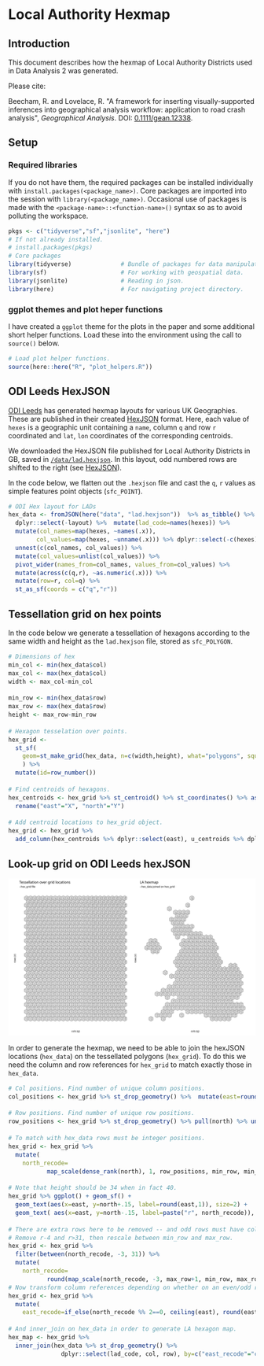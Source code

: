 Local Authority Hexmap
================

## Introduction

This document describes how the hexmap of Local Authority Districts used
in Data Analysis 2 was generated.

Please cite:

Beecham, R. and Lovelace, R. "A framework for inserting
visually-supported inferences into geographical analysis workflow:
application to road crash analysis", *Geographical Analysis*. DOI: [0.1111/gean.12338](https://doi.org/10.1111/gean.12338).

## Setup

### Required libraries

If you do not have them, the required packages can be installed
individually with `install.packages(<package_name>)`. Core packages are
imported into the session with `library(<package_name>)`. Occasional use
of packages is made with the `<package-name>::<function-name>()` syntax
so as to avoid polluting the workspace.

``` r
pkgs <- c("tidyverse","sf","jsonlite", "here")
# If not already installed.
# install.packages(pkgs)
# Core packages
library(tidyverse)              # Bundle of packages for data manipulation.
library(sf)                     # For working with geospatial data.
library(jsonlite)               # Reading in json.
library(here)                   # For navigating project directory.
```

### ggplot themes and plot heper functions

I have created a `ggplot` theme for the plots in the paper and some
additional short helper functions. Load these into the environment using
the call to `source()` below.

``` r
# Load plot helper functions.
source(here::here("R", "plot_helpers.R"))
```

## ODI Leeds HexJSON

[ODI Leeds](https://github.com/odileeds) has generated hexmap layouts
for various UK Geographies. These are published in their created
[HexJSON](https://open-innovations.org/projects/hexmaps/hexjson) format.
Here, each value of `hexes` is a geographic unit containing a `name`,
column `q` and row `r` coordinated and `lat`, `lon` coordinates of the
corresponding centroids.

We downloaded the HexJSON file published for Local Authority Districts
in GB, saved in [`/data/lad.hexjson`](/data/lad.hexjson). In this
layout, odd numbered rows are shifted to the right (see
[HexJSON](https://open-innovations.org/projects/hexmaps/hexjson)).

In the code below, we flatten out the `.hexjson` file and cast the `q`,
`r` values as simple features point objects (`sfc_POINT`).

``` r
# ODI Hex layout for LADs
hex_data <- fromJSON(here("data", "lad.hexjson"))  %>% as_tibble() %>%
  dplyr::select(-layout) %>%  mutate(lad_code=names(hexes)) %>%
  mutate(col_names=map(hexes, ~names(.x)),
        col_values=map(hexes, ~unname(.x))) %>% dplyr::select(-c(hexes)) %>%
  unnest(c(col_names, col_values)) %>%
  mutate(col_values=unlist(col_values)) %>%
  pivot_wider(names_from=col_names, values_from=col_values) %>%
  mutate(across(c(q,r), ~as.numeric(.x))) %>%
  mutate(row=r, col=q) %>%
  st_as_sf(coords = c("q","r"))
```

## Tessellation grid on hex points

In the code below we generate a tessellation of hexagons according to
the same width and height as the `lad.hexjson` file, stored as
`sfc_POLYGON`.

``` r
# Dimensions of hex
min_col <- min(hex_data$col)
max_col <- max(hex_data$col)
width <- max_col-min_col

min_row <- min(hex_data$row)
max_row <- max(hex_data$row)
height <- max_row-min_row

# Hexagon tesselation over points.
hex_grid <-
  st_sf(
    geom=st_make_grid(hex_data, n=c(width,height), what="polygons", square=FALSE, flat_topped=FALSE, cellsize=1)
    ) %>%
  mutate(id=row_number())

# Find centroids of hexagons.
hex_centroids <- hex_grid %>% st_centroid() %>% st_coordinates() %>% as_tibble() %>%
  rename("east"="X", "north"="Y")

# Add centroid locations to hex_grid object.
hex_grid <- hex_grid %>%
  add_column(hex_centroids %>% dplyr::select(east), u_centroids %>% dplyr::select(north))
```

## Look-up grid on ODI Leeds hexJSON

![](./img/hexmap.svg)

In order to generate the hexmap, we need to be able to join the hexJSON
locations (`hex_data`) on the tessellated polygons (`hex_grid`). To do
this we need the column and row references for `hex_grid` to match
exactly those in `hex_data`.

``` r
# Col positions. Find number of unique column positions.
col_positions <- hex_grid %>% st_drop_geometry() %>%  mutate(east=round(east,1)) %>% pull(east) %>% unique() %>%  length()

# Row positions. Find number of unique row positions.
row_positions <- hex_grid %>% st_drop_geometry() %>% pull(north) %>% unique() %>%  length()

# To match with hex_data rows must be integer positions.
hex_grid <- hex_grid %>%
  mutate(
    north_recode=
           map_scale(dense_rank(north), 1, row_positions, min_row, min_row+row_positions-1))

# Note that height should be 34 when in fact 40.
hex_grid %>% ggplot() + geom_sf() +
  geom_text(aes(x=east, y=north+.15, label=round(east,1)), size=2) +
  geom_text( aes(x=east, y=north-.15, label=paste("r", north_recode)), size=2)

# There are extra rows here to be removed -- and odd rows must have columns shifted to the right.
# Remove r-4 and r>31, then rescale between min_row and max_row.
hex_grid <- hex_grid %>%
  filter(between(north_recode, -3, 31)) %>%
  mutate(
    north_recode=
           round(map_scale(north_recode, -3, max_row+1, min_row, max_row),0))
# Now transform column references depending on whether on an even/odd row.
hex_grid <- hex_grid %>%
  mutate(
    east_recode=if_else(north_recode %% 2==0, ceiling(east), round(east,0)))

# And inner_join on hex_data in order to generate LA hexagon map.
hex_map <- hex_grid %>%
  inner_join(hex_data %>% st_drop_geometry() %>%
               dplyr::select(lad_code, col, row), by=c("east_recode"="col", "north_recode"="row"))
```
